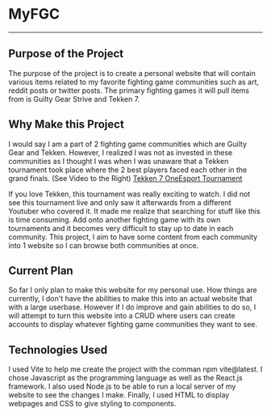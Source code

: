 # MyFGC
---
## Purpose of the Project
The purpose of the project is to create a personal website that will contain various items related to my favorite fighting game communities such as art, reddit posts or twitter posts. The primary fighting games it will pull items from is Guilty Gear Strive and Tekken 7.

## Why Make this Project
I would say I am a part of 2 fighting game communities which are Guilty Gear and Tekken. However, I realized I was not as invested in these communities as I thought I was when I was unaware that a Tekken tournament took place where the 2 best players faced each other in the grand finals. (See Video to the Right) [Tekken 7 OneEsport Tournament](https://www.youtube.com/watch?v=NWLb85-z95U)

If you love Tekken, this tournament was really exciting to watch. I did not see this tournament live and only saw it afterwards from a different Youtuber who covered it. It made me realize that searching for stuff like this is time consuming. Add onto another fighting game with its own tournaments and it becomes very difficult to stay up to date in each community. This project, I aim to have some content from each community into 1 website so I can browse both communities at once.

## Current Plan
So far I only plan to make this website for my personal use. How things are currently, I don't have the abilities to make this into an actual website that with a large userbase. However if I do improve and gain abilities to do so, I will attempt to turn this website into a CRUD where users can create accounts to display whatever fighting game communities they want to see.

## Technologies Used
I used Vite to help me create the project with the comman npm vite@latest. I chose Javascript as the programming language as well as the React.js framework. I also used Node.js to be able to run a local server of my website to see the changes I make. Finally, I used HTML to display webpages and CSS to give styling to components.